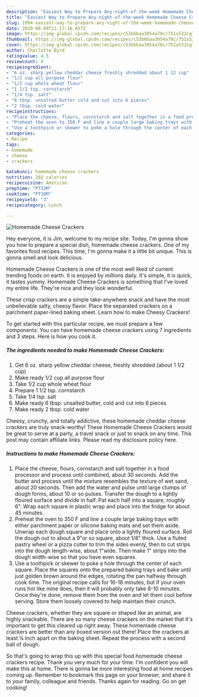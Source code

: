 ```yaml
---
description: "Easiest Way to Prepare Any-night-of-the-week Homemade Cheese Crackers"
title: "Easiest Way to Prepare Any-night-of-the-week Homemade Cheese Crackers"
slug: 1994-easiest-way-to-prepare-any-night-of-the-week-homemade-cheese-crackers
date: 2020-08-09T21:17:16.657Z
image: https://img-global.cpcdn.com/recipes/c53b6baa3054a70c/751x532cq70/homemade-cheese-crackers-recipe-main-photo.jpg
thumbnail: https://img-global.cpcdn.com/recipes/c53b6baa3054a70c/751x532cq70/homemade-cheese-crackers-recipe-main-photo.jpg
cover: https://img-global.cpcdn.com/recipes/c53b6baa3054a70c/751x532cq70/homemade-cheese-crackers-recipe-main-photo.jpg
author: Charlotte Byrd
ratingvalue: 4.5
reviewcount: 4
recipeingredient:
- "6 oz. sharp yellow cheddar cheese freshly shredded about 1 12 cup"
- "1/2 cup all purpose flour"
- "1/2 cup whole wheat flour"
- "1 1/2 tsp. cornstarch"
- "1/4 tsp. salt"
- "6 tbsp. unsalted butter cold and cut into 6 pieces"
- "2 tbsp. cold water"
recipeinstructions:
- "Place the cheese, flours, cornstarch and salt together in a food processor and process until combined, about 30 seconds. Add the butter and process until the mixture resembles the texture of wet sand, about 20 seconds. Then add the water and pulse until large clumps of dough forms, about 10 or so pulses. Transfer the dough to a lightly floured surface and divide in half. Pat each half into a square, roughly 6&#34;. Wrap each square in plastic wrap and place into the fridge for about 45 minutes."
- "Preheat the oven to 350 F and line a couple large baking trays with either parchment paper or silicone baking mats and set them aside. Unwrap each dough square and place onto a lightly floured surface. Roll the dough out to about a 9&#34;or so square, about 1/8&#34; thick. Use a fluted pastry wheel or a pizza cutter to trim the sides evenly, then to cut strips into the dough length-wise, about 1&#34;wide. Then make 1&#34; strips into the dough width-wise so that you have even squares."
- "Use a toothpick or skewer to poke a hole through the center of each square. Place the squares onto the prepared baking trays and bake until just golden brown around the edges, rotating the pan halfway through cook time. The original recipe calls for 16-18 minutes, but if your oven runs hot like mine does, then it will probably only take 8-10 minutes. Once they&#39;re done, remove them from the oven and let them cool before serving. Store them loosely covered to help maintain their crunch."
categories:
- Recipe
tags:
- homemade
- cheese
- crackers

katakunci: homemade cheese crackers 
nutrition: 202 calories
recipecuisine: American
preptime: "PT33M"
cooktime: "PT38M"
recipeyield: "3"
recipecategory: Lunch

---
```



![Homemade Cheese Crackers](https://img-global.cpcdn.com/recipes/c53b6baa3054a70c/751x532cq70/homemade-cheese-crackers-recipe-main-photo.jpg)

Hey everyone, it is Jim, welcome to my recipe site. Today, I'm gonna show you how to prepare a special dish, homemade cheese crackers. One of my favorites food recipes. This time, I'm gonna make it a little bit unique. This is gonna smell and look delicious.

Homemade Cheese Crackers is one of the most well liked of current trending foods on earth. It is enjoyed by millions daily. It's simple, it is quick, it tastes yummy. Homemade Cheese Crackers is something that I've loved my entire life. They're nice and they look wonderful.

These crisp crackers are a simple take-anywhere snack and have the most unbelievable salty, cheesy flavor. Place the separated crackers on a parchment paper-lined baking sheet. Learn how to make Cheesy Crackers!


To get started with this particular recipe, we must prepare a few components. You can have homemade cheese crackers using 7 ingredients and 3 steps. Here is how you cook it.

<!--inarticleads1-->

##### The ingredients needed to make Homemade Cheese Crackers:

1. Get 6 oz. sharp yellow cheddar cheese, freshly shredded (about 1 1/2 cup)
1. Make ready 1/2 cup all purpose flour
1. Take 1/2 cup whole wheat flour
1. Prepare 1 1/2 tsp. cornstarch
1. Take 1/4 tsp. salt
1. Make ready 6 tbsp. unsalted butter, cold and cut into 6 pieces
1. Make ready 2 tbsp. cold water


Cheesy, crunchy, and totally addictive, these homemade cheddar cheese crackers are truly snack-worthy! These Homemade Cheese Crackers would be great to serve at a party, a travel snack or just to snack on any time. This post may contain affiliate links. Please read my disclosure policy here. 

<!--inarticleads2-->

##### Instructions to make Homemade Cheese Crackers:

1. Place the cheese, flours, cornstarch and salt together in a food processor and process until combined, about 30 seconds. Add the butter and process until the mixture resembles the texture of wet sand, about 20 seconds. Then add the water and pulse until large clumps of dough forms, about 10 or so pulses. Transfer the dough to a lightly floured surface and divide in half. Pat each half into a square, roughly 6&#34;. Wrap each square in plastic wrap and place into the fridge for about 45 minutes.
1. Preheat the oven to 350 F and line a couple large baking trays with either parchment paper or silicone baking mats and set them aside. Unwrap each dough square and place onto a lightly floured surface. Roll the dough out to about a 9&#34;or so square, about 1/8&#34; thick. Use a fluted pastry wheel or a pizza cutter to trim the sides evenly, then to cut strips into the dough length-wise, about 1&#34;wide. Then make 1&#34; strips into the dough width-wise so that you have even squares.
1. Use a toothpick or skewer to poke a hole through the center of each square. Place the squares onto the prepared baking trays and bake until just golden brown around the edges, rotating the pan halfway through cook time. The original recipe calls for 16-18 minutes, but if your oven runs hot like mine does, then it will probably only take 8-10 minutes. Once they&#39;re done, remove them from the oven and let them cool before serving. Store them loosely covered to help maintain their crunch.


Cheese crackers, whether they are square or shaped like an animal, are highly snackable. There are so many cheese crackers on the market that it&#39;s important to get this cleared up right away. These homemade cheese crackers are better than any boxed version out there! Place the crackers at least ¼ inch apart on the baking sheet. Repeat the process with a second ball of dough. 

So that's going to wrap this up with this special food homemade cheese crackers recipe. Thank you very much for your time. I'm confident you will make this at home. There is gonna be more interesting food at home recipes coming up. Remember to bookmark this page on your browser, and share it to your family, colleague and friends. Thanks again for reading. Go on get cooking!
